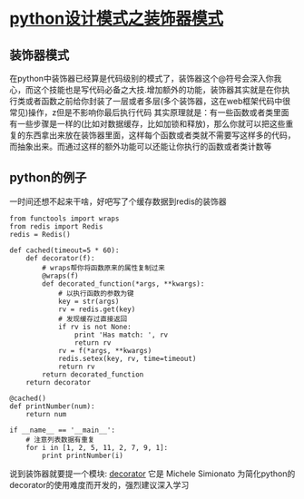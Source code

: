 #  [python设计模式之装饰器模式](http://dongweiming.github.io/python-decorator.html)

## 装饰器模式

在python中装饰器已经算是代码级别的模式了，装饰器这个@符号会深入你我心，而这个技能也是写代码必备之大技.增加额外的功能，装饰器其实就是在你执行类或者函数之前给你封装了一层或者多层(多个装饰器，这在web框架代码中很常见)操作，z但是不影响你最后执行代码
其实原理就是：有一些函数或者类里面有一些步骤是一样的(比如对数据缓存，比如加锁和释放)，那么你就可以把这些重复的东西拿出来放在装饰器里面，这样每个函数或者类就不需要写这样多的代码，而抽象出来。而通过这样的额外功能可以还能让你执行的函数或者类计数等

## python的例子

一时间还想不起来干啥，好吧写了个缓存数据到redis的装饰器

    
    
    from functools import wraps
    from redis import Redis
    redis = Redis()
    
    def cached(timeout=5 * 60):
        def decorator(f):
            # wraps帮你将函数原来的属性复制过来
            @wraps(f)
            def decorated_function(*args, **kwargs):
                # 以执行函数的参数为键
                key = str(args)
                rv = redis.get(key)
                # 发现缓存过直接返回
                if rv is not None:
                    print 'Has match: ', rv
                    return rv
                rv = f(*args, **kwargs)
                redis.setex(key, rv, time=timeout)
                return rv
            return decorated_function
        return decorator
    
    @cached()
    def printNumber(num):
        return num
    
    if __name__ == '__main__':
        # 注意列表数据有重复
        for i in [1, 2, 5, 11, 2, 7, 9, 1]:
            print printNumber(i)
    

说到装饰器就要提一个模块:
[decorator](http://micheles.googlecode.com/hg/decorator/documentation.html) 它是
Michele Simionato 为简化python的decorator的使用难度而开发的，强烈建议深入学习


